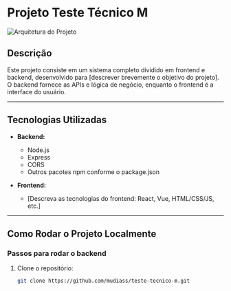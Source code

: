 # Projeto Teste Técnico M

![Arquitetura do Projeto](https://github.com/mudiass/teste-tecnico-m/issues/1#issue-3307900317)

## Descrição

Este projeto consiste em um sistema completo dividido em frontend e backend, desenvolvido para [descrever brevemente o objetivo do projeto]. O backend fornece as APIs e lógica de negócio, enquanto o frontend é a interface do usuário.

---

## Tecnologias Utilizadas

- **Backend:**
  - Node.js
  - Express
  - CORS
  - Outros pacotes npm conforme o package.json

- **Frontend:**
  - [Descreva as tecnologias do frontend: React, Vue, HTML/CSS/JS, etc.]

---

## Como Rodar o Projeto Localmente

### Passos para rodar o backend

1. Clone o repositório:

   ```bash
   git clone https://github.com/mudiass/teste-tecnico-m.git
